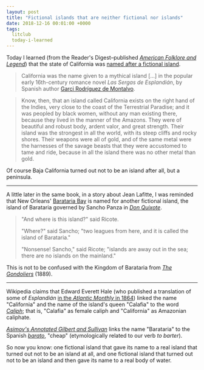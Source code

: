 ```yaml
---
layout: post
title: "Fictional islands that are neither fictional nor islands"
date: 2018-12-16 00:01:00 +0000
tags:
  litclub
  today-i-learned
---
```


Today I learned (from the Reader's Digest–published [_American Folklore and Legend_](https://amzn.to/2rNjU5T))
that the state of California was [named after a fictional island](https://en.wikipedia.org/wiki/Etymology_of_California).

> California was the name given to a mythical island [...] in the popular
> early 16th-century romance novel _Las Sergas de Esplandián_, by Spanish author
> [Garci Rodríguez de Montalvo](https://en.wikipedia.org/wiki/Garci_Rodr%C3%ADguez_de_Montalvo).

> Know, then, that an island called California exists on the right hand of the Indies,
> very close to the coast of the Terrestrial Paradise; and it was peopled by black women,
> without any man existing there, because they lived in the manner of the Amazons.
> They were of beautiful and robust body, ardent valor, and great strength.
> Their island was the strongest in all the world, with its steep cliffs and rocky shores.
> Their weapons were all of gold, and of the same metal were the harnesses of the savage beasts
> that they were accustomed to tame and ride, because in all the island there was no other metal
> than gold.

Of course Baja California turned out not to be an island after all, but a peninsula.

----

A little later in the same book, in a story about Jean Lafitte, I was reminded that New Orleans'
[Barataria Bay](https://en.wikipedia.org/wiki/Barataria_Bay) is named for another fictional island,
the island of Barataria governed by Sancho Panza in [_Don Quixote_](http://www.gutenberg.org/ebooks/996).

> "And where is this island?" said Ricote.
>
> "Where?" said Sancho; "two leagues from here, and it is called the island of Barataria."
>
> "Nonsense! Sancho," said Ricote; "islands are away out in the sea; there are no islands on the mainland."

This is not to be confused with the Kingdom of Barataria from
[_The Gondoliers_](https://en.wikipedia.org/wiki/The_Gondoliers) (1889).

----

Wikipedia claims that Edward Everett Hale (who published a translation of some of _Esplandián_
[in the _Atlantic Monthly_ in 1864](https://books.google.com/books?id=t941AQAAMAAJ&pg=PA265))
linked the name "California" and the name of the island's queen "Calafia" to the word
[_Caliph_](https://en.wikipedia.org/wiki/Caliphate); that is, "Calafia" as female caliph
and "California" as Amazonian caliphate.

[_Asimov's Annotated Gilbert and Sullivan_](https://amzn.to/2QwtxVf) links the name "Barataria"
to the Spanish [_barato_](https://en.wiktionary.org/wiki/barato#Spanish), "cheap" (etymologically
related to our verb _to barter_).

So now you know: one fictional island that gave its name to a real island that turned out not to
be an island at all, and one fictional island that turned out not to be an island and then
gave its name to a real body of water.
